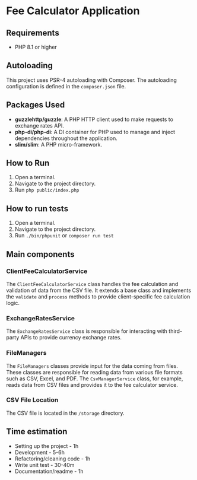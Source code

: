 # Fee Calculator Application

## Requirements
- PHP 8.1 or higher

## Autoloading
This project uses PSR-4 autoloading with Composer. The autoloading configuration is defined in the `composer.json` file.

## Packages Used
- **guzzlehttp/guzzle**: A PHP HTTP client used to make requests to exchange rates API.
- **php-di/php-di**: A DI container for PHP used to manage and inject dependencies throughout the application.
- **slim/slim**: A PHP micro-framework.

## How to Run
1. Open a terminal.
2. Navigate to the project directory.
3. Run `php public/index.php`

## How to run tests
1. Open a terminal.
2. Navigate to the project directory.
3. Run `./bin/phpunit` or `composer run test`
   
## Main components
### ClientFeeCalculatorService
The `ClientFeeCalculatorService` class handles the fee calculation and validation of data from the CSV file. It extends a base class and implements the `validate` and `process` methods to provide client-specific fee calculation logic.

### ExchangeRatesService
The `ExchangeRatesService` class is responsible for interacting with third-party APIs to provide currency exchange rates.

### FileManagers
The `FileManagers` classes provide input for the data coming from files. These classes are responsible for reading data from various file formats such as CSV, Excel, and PDF. The `CsvManagerService` class, for example, reads data from CSV files and provides it to the fee calculator service.

### CSV File Location
The CSV file is located in the `/storage` directory.

## Time estimation
- Setting up the project - 1h
- Development - 5-6h
- Refactoring/cleaning code - 1h
- Write unit test - 30-40m
- Documentation/readme - 1h
